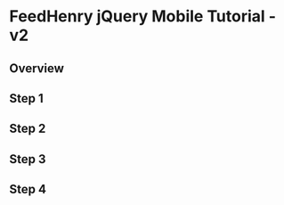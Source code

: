 # FeedHenry jQuery Mobile Tutorial - v2

## Overview


## Step 1


## Step 2


## Step 3


## Step 4